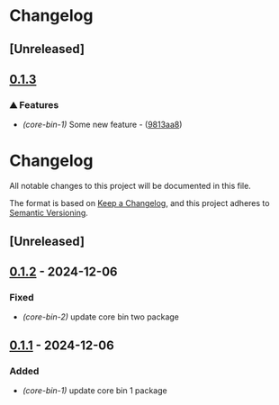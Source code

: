 # Changelog

## [Unreleased]

## [0.1.3](https://github.com/antonbaliasnikov/release-pls-plz/compare/core-bins-v0.1.2...core-bins-v0.1.3)

### ⛰️ Features

- *(core-bin-1)* Some new feature - ([9813aa8](https://github.com/antonbaliasnikov/release-pls-plz/commit/9813aa83c65588c27aa5b45e90e9e806335340be))

# Changelog

All notable changes to this project will be documented in this file.

The format is based on [Keep a Changelog](https://keepachangelog.com/en/1.0.0/),
and this project adheres to [Semantic Versioning](https://semver.org/spec/v2.0.0.html).

## [Unreleased]

## [0.1.2](https://github.com/antonbaliasnikov/release-pls-plz/compare/core-bins-v0.1.1...core-bins-v0.1.2) - 2024-12-06

### Fixed

- *(core-bin-2)* update core bin two package

## [0.1.1](https://github.com/antonbaliasnikov/release-pls-plz/compare/core-bins-v0.1.0...core-bins-v0.1.1) - 2024-12-06

### Added

- *(core-bin-1)* update core bin 1 package
